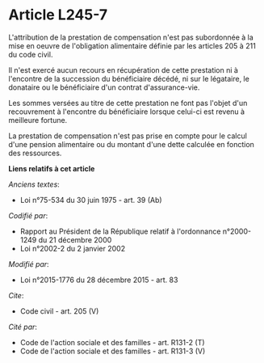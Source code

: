 # Article L245-7

L'attribution de la prestation de compensation n'est pas subordonnée à la mise en oeuvre de l'obligation alimentaire définie
par les articles 205 à 211 du code civil. 

Il n'est exercé aucun recours en récupération de cette prestation ni à l'encontre de la succession du bénéficiaire décédé, ni
sur le légataire, le donataire ou le bénéficiaire d'un contrat d'assurance-vie. 

Les sommes versées au titre de cette prestation ne font pas l'objet d'un recouvrement à l'encontre du bénéficiaire lorsque
celui-ci est revenu à meilleure fortune. 

La prestation de compensation n'est pas prise en compte pour le calcul d'une pension alimentaire ou du montant d'une dette
calculée en fonction des ressources.

**Liens relatifs à cet article**

_Anciens textes_:

  - Loi n°75-534 du 30 juin 1975 - art. 39 (Ab)

_Codifié par_:

  - Rapport au Président de la République relatif à l'ordonnance n°2000-1249 du 21 décembre 2000
  - Loi n°2002-2 du 2 janvier 2002

_Modifié par_:

  - Loi n°2015-1776 du 28 décembre 2015 - art. 83

_Cite_:

  - Code civil - art. 205 (V)

_Cité par_:

  - Code de l'action sociale et des familles - art. R131-2 (T)
  - Code de l'action sociale et des familles - art. R131-3 (V)
